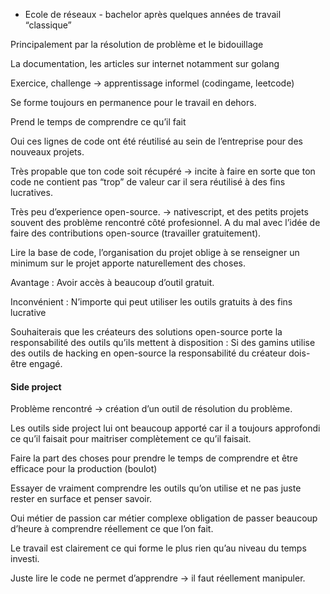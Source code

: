 - Ecole de réseaux - bachelor après quelques années de travail “classique” 

Principalement par la résolution de problème et le bidouillage 

La documentation, les articles sur internet notamment sur golang 

Exercice, challenge -> apprentissage informel (codingame, leetcode) 

Se forme toujours en permanence pour le travail en dehors. 

Prend le temps de comprendre ce qu’il fait 

Oui ces lignes de code ont été réutilisé au sein de l’entreprise pour des nouveaux projets. 

Très propable que ton code soit récupéré -> incite à faire en sorte que ton code ne contient pas “trop” de valeur car il sera réutilisé à des fins lucratives. 

Très peu d’experience open-source. -> nativescript, et des petits projets souvent des problème rencontré côté profesionnel. A du mal avec l’idée de faire des contributions open-source (travailler gratuitement).  

Lire la base de code, l’organisation du projet oblige à se renseigner un minimum sur le projet apporte naturellement des choses. 

Avantage : Avoir accès à beaucoup d’outil gratuit. 

Inconvénient : N’importe qui peut utiliser les outils gratuits à des fins lucrative 

Souhaiterais que les créateurs des solutions open-source porte la responsabilité des outils qu’ils mettent à disposition : Si des gamins utilise des outils de hacking en open-source la responsabilité du créateur dois-être engagé. 

#### Side project
Problème rencontré -> création d’un outil de résolution du problème. 

Les outils side project lui ont beaucoup apporté car il a toujours approfondi ce qu’il faisait pour maitriser complètement ce qu’il faisait. 

Faire la part des choses pour prendre le temps de comprendre et être efficace pour la production (boulot) 

Essayer de vraiment comprendre les outils qu’on utilise et ne pas juste rester en surface et penser savoir. 

Oui métier de passion car métier complexe obligation de passer beaucoup d’heure à comprendre réellement ce que l’on fait. 

Le travail est clairement ce qui forme le plus rien qu’au niveau du temps investi. 

Juste lire le code ne permet d’apprendre -> il faut réellement manipuler.